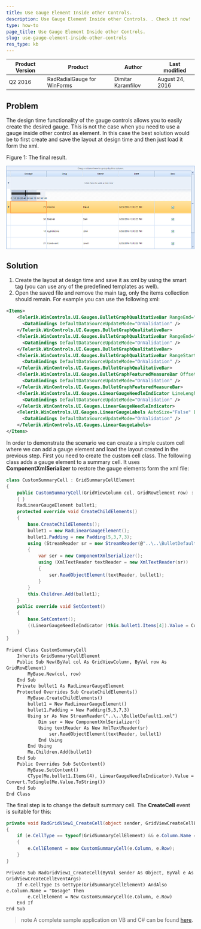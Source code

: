 ```yaml
---
title: Use Gauge Element Inside other Controls. 
description: Use Gauge Element Inside other Controls. . Check it now!
type: how-to
page_title: Use Gauge Element Inside other Controls. 
slug: use-gauge-element-inside-other-controls
res_type: kb
---
```


|Product Version|Product|Author|Last modified|
|----|----|----|----|
|Q2 2016|RadRadialGauge for WinForms|Dimitar Karamfilov|August 24, 2016|

## Problem  
The design time functionality of the gauge controls allows you to easily create the desired gauge. This is not the case when you need to use a gauge inside other control as element. In this case the best solution would be to first create and save the layout at design time and then just load it form the xml.  
  
Figure 1: The final result.  
  
![UseGauegeAsElement001](images/use-gauge-element-inside-other-controls001.png)  

## Solution  
1. Create the layout at design time and save it as xml by using the smart tag (you can use any of the predefined templates as well).  
2. Open the saved file and remove the main tag, only the items collection should remain. For example you can use the following xml:  


````XML
<Items>
    <Telerik.WinControls.UI.Gauges.BulletGraphQualitativeBar RangeEnd="49" BackColor2="184, 197, 218" BackColor="184, 197, 218" Padding="0, 0, 0, 0" Name="bulletGraphQualitativeBar1">
      <DataBindings DefaultDataSourceUpdateMode="OnValidation" />
    </Telerik.WinControls.UI.Gauges.BulletGraphQualitativeBar>
    <Telerik.WinControls.UI.Gauges.BulletGraphQualitativeBar RangeEnd="74" RangeStart="50" BackColor2="210, 219, 232" BackColor="210, 219, 232" Padding="0, 0, 0, 0" Name="bulletGraphQualitativeBar2">
      <DataBindings DefaultDataSourceUpdateMode="OnValidation" />
    </Telerik.WinControls.UI.Gauges.BulletGraphQualitativeBar>
    <Telerik.WinControls.UI.Gauges.BulletGraphQualitativeBar RangeStart="75" BackColor2="237, 240, 246" BackColor="237, 240, 246" Padding="0, 0, 0, 0" Name="bulletGraphQualitativeBar3">
      <DataBindings DefaultDataSourceUpdateMode="OnValidation" />
    </Telerik.WinControls.UI.Gauges.BulletGraphQualitativeBar>
    <Telerik.WinControls.UI.Gauges.BulletGraphFeaturedMeasureBar Offset="11" Width2="10" Width="10" RangeEnd="85" AutoSize="False" Bounds="0, 0, 280, 50" Padding="0, 0, 0, 0" Name="bulletGraphFeaturedMeasureBar1">
      <DataBindings DefaultDataSourceUpdateMode="OnValidation" />
    </Telerik.WinControls.UI.Gauges.BulletGraphFeaturedMeasureBar>
    <Telerik.WinControls.UI.Gauges.LinearGaugeNeedleIndicator LineLenght="30" LocationPercentage="30" Thickness="3" Value="80" LenghtPercentage="0" BackColor="Black" AutoSize="False" Bounds="0, 0, 280, 50" Padding="0, 0, 0, 0" Name="linearGaugeNeedleIndicator1">
      <DataBindings DefaultDataSourceUpdateMode="OnValidation" />
    </Telerik.WinControls.UI.Gauges.LinearGaugeNeedleIndicator>
    <Telerik.WinControls.UI.Gauges.LinearGaugeLabels AutoSize="False" Bounds="0, 0, 280, 40" Padding="0, 0, 0, 0" Name="linearGaugeLabels1">
      <DataBindings DefaultDataSourceUpdateMode="OnValidation" />
    </Telerik.WinControls.UI.Gauges.LinearGaugeLabels>
</Items>

````
  
In order to demonstrate the scenario we can create a simple custom cell where we can add a gauge element and load the layout created in the previous step. First you need to create the custom cell class. The following class adds a gauge element to a summary cell. It uses **ComponentXmlSerializer** to restore the gauge elements form the xml file:  


````C#
class CustomSummaryCell : GridSummaryCellElement
{
    public CustomSummaryCell(GridViewColumn col, GridRowElement row) : base(col, row)
    { }
    RadLinearGaugeElement bullet1;
    protected override void CreateChildElements()
    {
        base.CreateChildElements();
        bullet1 = new RadLinearGaugeElement();
        bullet1.Padding = new Padding(5,3,7,3);
        using (StreamReader sr = new StreamReader(@"..\..\BulletDefault1.xml"))
        {
            var ser = new ComponentXmlSerializer();
            using (XmlTextReader textReader = new XmlTextReader(sr))
            {
                ser.ReadObjectElement(textReader, bullet1);
            }
        }
        this.Children.Add(bullet1);
    }
    public override void SetContent()
    {
        base.SetContent();
        ((LinearGaugeNeedleIndicator )this.bullet1.Items[4]).Value = Convert.ToSingle(this.Value.ToString());
    }
}

````
````VB.NET
Friend Class CustomSummaryCell
    Inherits GridSummaryCellElement
    Public Sub New(ByVal col As GridViewColumn, ByVal row As GridRowElement)
        MyBase.New(col, row)
    End Sub
    Private bullet1 As RadLinearGaugeElement
    Protected Overrides Sub CreateChildElements()
        MyBase.CreateChildElements()
        bullet1 = New RadLinearGaugeElement()
        bullet1.Padding = New Padding(5,3,7,3)
        Using sr As New StreamReader("..\..\BulletDefault1.xml")
            Dim ser = New ComponentXmlSerializer()
            Using textReader As New XmlTextReader(sr)
                ser.ReadObjectElement(textReader, bullet1)
            End Using
        End Using
        Me.Children.Add(bullet1)
    End Sub
    Public Overrides Sub SetContent()
        MyBase.SetContent()
        CType(Me.bullet1.Items(4), LinearGaugeNeedleIndicator).Value = Convert.ToSingle(Me.Value.ToString())
    End Sub
End Class

````


The final step is to change the default summary cell. The **CreateCell** event is suitable for this:   


````C#
private void RadGridView1_CreateCell(object sender, GridViewCreateCellEventArgs e)
{
    if (e.CellType == typeof(GridSummaryCellElement) && e.Column.Name == "Dosage")
    {
        e.CellElement = new CustomSummaryCell(e.Column, e.Row);
    }
}

````
````VB.NET
Private Sub RadGridView1_CreateCell(ByVal sender As Object, ByVal e As GridViewCreateCellEventArgs)
    If e.CellType Is GetType(GridSummaryCellElement) AndAlso e.Column.Name = "Dosage" Then
        e.CellElement = New CustomSummaryCell(e.Column, e.Row)
    End If
End Sub

````

>note A complete sample application on VB and C# can be found [here](https://github.com/telerik/winforms-sdk/tree/master/GridView/UseGaugeElementInRadGridView).


